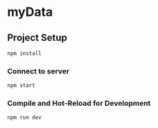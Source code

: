 # myData

## Project Setup

```sh
npm install
```

### Connect to server

```sh
npm start
```

### Compile and Hot-Reload for Development

```sh
npm run dev
```
